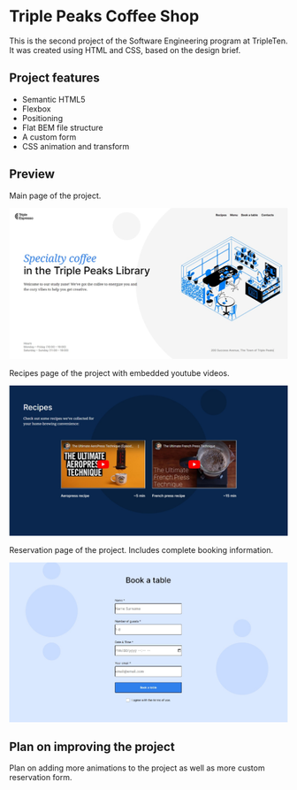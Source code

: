 # Triple Peaks Coffee Shop

This is the second project of the Software Engineering program at TripleTen. It was created using HTML and CSS, based on the design brief.

## Project features

- Semantic HTML5
- Flexbox
- Positioning
- Flat BEM file structure
- A custom form
- CSS animation and transform

## Preview

Main page of the project.

![Main page of the project](/images/demo/main-page.jpg)

Recipes page of the project with embedded youtube videos.

![](/images/demo/recipes-page.jpg)

Reservation page of the project. Includes complete booking information.

![](/images/demo/reservation-page.jpg)

## Plan on improving the project

Plan on adding more animations to the project as well as more custom reservation form.

